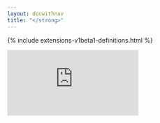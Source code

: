 ```yaml
---
layout: docwithnav
title: "</strong>"
---
```

<!-- BEGIN MUNGE: UNVERSIONED_WARNING -->


<!-- END MUNGE: UNVERSIONED_WARNING -->
<!-- needed for gh-pages to render html files when imported -->
{% include extensions-v1beta1-definitions.html %}




<!-- BEGIN MUNGE: GENERATED_ANALYTICS -->
[![Analytics](https://kubernetes-site.appspot.com/UA-36037335-10/GitHub/docs/api-reference/extensions/v1beta1/definitions.md?pixel)]()
<!-- END MUNGE: GENERATED_ANALYTICS -->

